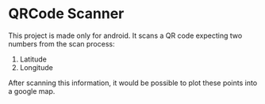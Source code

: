 QRCode Scanner
=====================

This project is made only for android. It scans a QR code expecting two numbers from the scan process:

1. Latitude 
2. Longitude

After scanning this information, it would be possible to plot these points into a google map.


